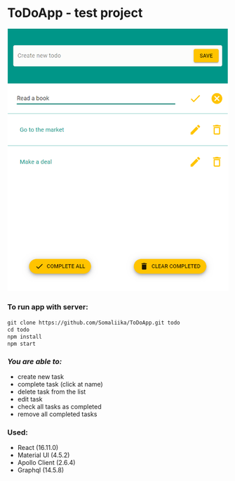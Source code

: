 # ToDoApp - test project

![Todo app](/public/todo.PNG)

### To run app with server:

```
git clone https://github.com/Somaliika/ToDoApp.git todo
cd todo
npm install
npm start
```

### *You are able to:*

- create new task
- complete task (click at name)
- delete task from the list
- edit task
- check all tasks as completed
- remove all completed tasks

### Used:
- React (16.11.0)
- Material UI (4.5.2)
- Apollo Client (2.6.4)
- Graphql (14.5.8)
